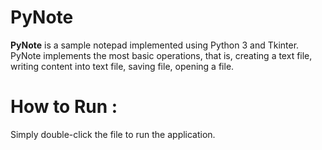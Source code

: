 # PyNote

**PyNote** is a sample notepad implemented using Python 3 and Tkinter. PyNote implements the most basic operations, that is, creating a text file, writing content into text file, saving file, opening a file.

# How to Run :

Simply double-click the file to run the application.